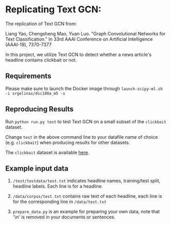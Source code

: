 # Replicating Text GCN:

The replication of Text GCN from:

Liang Yao, Chengsheng Mao, Yuan Luo. "Graph Convolutional Networks for Text Classification." In 33rd AAAI Conference on Artificial Intelligence (AAAI-19), 7370-7377

In this project, we utilize Text GCN to detect whether a news article's headline contains clickbait or not.

## Requirements

Please make sure to launch the Docker image through `launch-scipy-ml.sh -i srgelinas/dsc180a_m5 -s`

## Reproducing Results

Run `python run.py test` to test Text GCN on a small subset of the `clickbait` dataset.

Change `test` in the above command line to your datafile name of choice (e.g. `clickbait`) when producing results for other datasets.

The `clickbait` dataset is available [here](https://drive.google.com/file/d/1Og_EdQSQj_dzYp9ggmdjbdL_X3Q3eIE8/view?usp=sharing).

## Example input data

1. `/test/testdata/test.txt` indicates headline names, training/test split, headline labels. Each line is for a headline.

2. `/data/corpus/test.txt` contains raw text of each headline, each line is for the corresponding line in `/data/test.txt`

3. `prepare_data.py` is an example for preparing your own data, note that '\n' is removed in your documents or sentences.